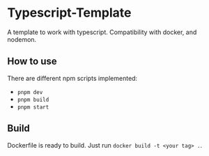 # Typescript-Template
A template to work with typescript. Compatibility with docker, and nodemon.

## How to use
There are different npm scripts implemented:

- `pnpm dev`
- `pnpm build`
- `pnpm start`

## Build
Dockerfile is ready to build. Just run `docker build -t <your tag> .`.

